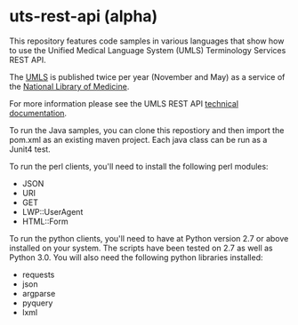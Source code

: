 # uts-rest-api (alpha)
This repository features code samples in various languages that show how to use the Unified Medical Language System (UMLS) Terminology Services REST API.

The [UMLS](http://www.nlm.nih.gov/research/umls) is published twice per year (November and May) as a service of the [National Library of Medicine](http://www.nlm.nih.gov).

For more information please see the UMLS REST API [technical documentation](https://documentation.uts.nlm.nih.gov/rest/home.html).

To run the Java samples, you can clone this repostiory and then import the pom.xml as an existing maven project.  Each java class can be run as a Junit4 test.

To run the perl clients, you'll need to install the following perl modules:
*   JSON
*   URI 
*   GET
*   LWP::UserAgent
*   HTML::Form

To run the python clients, you'll need to have at Python version 2.7 or above installed on your system.  The scripts have been tested on 2.7 as well as Python 3.0.  You will also need the following python libraries installed:
*   requests
*   json
*   argparse
*   pyquery
*   lxml


